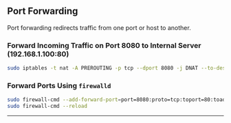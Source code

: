 
## **Port Forwarding**
Port forwarding redirects traffic from one port or host to another.

### **Forward Incoming Traffic on Port 8080 to Internal Server (192.168.1.100:80)**
```bash
sudo iptables -t nat -A PREROUTING -p tcp --dport 8080 -j DNAT --to-destination 192.168.1.100:80
```

### **Forward Ports Using `firewalld`**
```bash
sudo firewall-cmd --add-forward-port=port=8080:proto=tcp:toport=80:toaddr=192.168.1.100 --permanent
sudo firewall-cmd --reload
```

---
